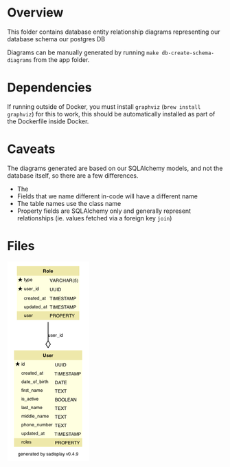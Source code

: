 # Overview
This folder contains database entity relationship diagrams representing our database schema our postgres DB

Diagrams can be manually generated by running `make db-create-schema-diagrams` from the app folder.

# Dependencies
If running outside of Docker, you must install `graphviz` (`brew install graphviz`) for this to work, this should be automatically installed as part of the Dockerfile inside Docker.

# Caveats
The diagrams generated are based on our SQLAlchemy models, and not the database itself, so there are a few differences.

* The 
* Fields that we name different in-code will have a different name
* The table names use the class name
* Property fields are SQLAlchemy only and generally represent relationships (ie. values fetched via a foreign key `join`)

# Files
![Postgres Database Schema](full-schema.png)